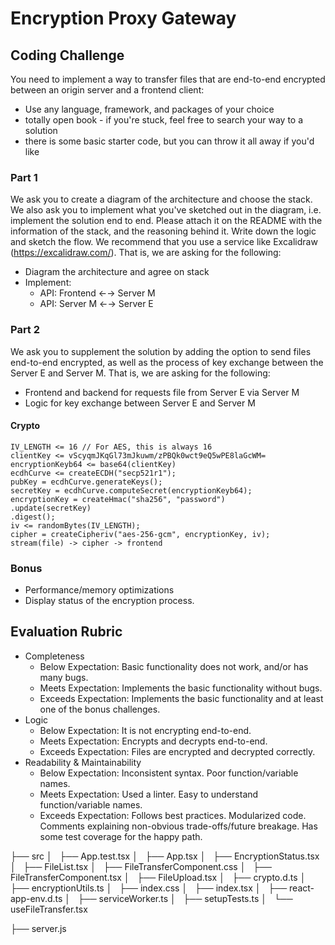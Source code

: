 # Encryption Proxy Gateway

## Coding Challenge

You need to implement a way to transfer files that are end-to-end encrypted between an origin server and a frontend client:

- Use any language, framework, and packages of your choice
- totally open book - if you're stuck, feel free to search your way to a solution
- there is some basic starter code, but you can throw it all away if you'd like

### Part 1

We ask you to create a diagram of the architecture and choose the stack. We also ask you to implement what you've sketched out in the diagram, i.e. implement the solution end to end. Please attach it on the README with the information of the stack, and the reasoning behind it. Write down the logic and sketch the flow. We recommend that you use a service like Excalidraw (https://excalidraw.com/). That is, we are asking for the following:

- Diagram the architecture and agree on stack
- Implement:
  - API: Frontend ←→ Server M
  - API: Server M ←→ Server E

### Part 2

We ask you to supplement the solution by adding the option to send files end-to-end encrypted, as well as the process of key exchange between the Server E and Server M. That is, we are asking for the following:

- Frontend and backend for requests file from Server E via Server M
- Logic for key exchange between Server E and Server M

#### Crypto

```
IV_LENGTH <= 16 // For AES, this is always 16
clientKey <= vScyqmJKqGl73mJkuwm/zPBQk0wct9eQ5wPE8laGcWM=
encryptionKeyb64 <= base64(clientKey)
ecdhCurve <= createECDH("secp521r1");
pubKey = ecdhCurve.generateKeys();
secretKey = ecdhCurve.computeSecret(encryptionKeyb64);
encryptionKey = createHmac("sha256", "password")
.update(secretKey)
.digest();
iv <= randomBytes(IV_LENGTH);
cipher = createCipheriv("aes-256-gcm", encryptionKey, iv);
stream(file) -> cipher -> frontend
```

### Bonus

- Performance/memory optimizations
- Display status of the encryption process.

## Evaluation Rubric

- Completeness
  - Below Expectation: Basic functionality does not work, and/or has many bugs.
  - Meets Expectation: Implements the basic functionality without bugs.
  - Exceeds Expectation: Implements the basic functionality and at least one of the bonus challenges.
- Logic
  - Below Expectation: It is not encrypting end-to-end.
  - Meets Expectation: Encrypts and decrypts end-to-end.
  - Exceeds Expectation: Files are encrypted and decrypted correctly.
- Readability & Maintainability
  - Below Expectation: Inconsistent syntax. Poor function/variable names.
  - Meets Expectation: Used a linter. Easy to understand function/variable names.
  - Exceeds Expectation: Follows best practices. Modularized code. Comments explaining non-obvious trade-offs/future breakage. Has some test coverage for the happy path.


├── src
│   ├── App.test.tsx
│   ├── App.tsx
│   ├── EncryptionStatus.tsx
│   ├── FileList.tsx
│   ├── FileTransferComponent.css
│   ├── FileTransferComponent.tsx
│   ├── FileUpload.tsx
│   ├── crypto.d.ts
│   ├── encryptionUtils.ts
│   ├── index.css
│   ├── index.tsx
│   ├── react-app-env.d.ts
│   ├── serviceWorker.ts
│   ├── setupTests.ts
│   └── useFileTransfer.tsx

├── server.js